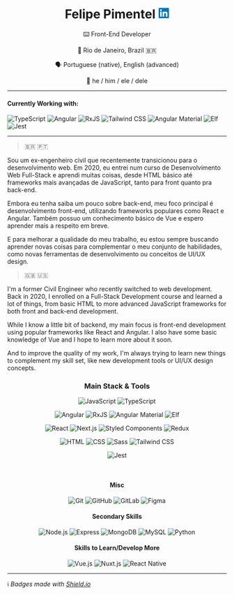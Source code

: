 <h1 align=center>Felipe Pimentel <a href="https://www.linkedin.com/in/felipe-pimentel-web-dev/" target="_blank"><img height="25" src="https://raw.githubusercontent.com/devicons/devicon/7a4ca8aa871d6dca81691e018d31eed89cb70a76/icons/linkedin/linkedin-original.svg"></a></h1>

<div align=center>

:keyboard: Front-End Developer

:round_pushpin: Rio de Janeiro, Brazil :brazil:

:speaking_head: Portuguese (native), English (advanced)

:man: he / him / ele / dele

</div>

---

<h4>
  Currently Working with:
</h4>
<p>
  <img alt="TypeScript" src="https://img.shields.io/badge/-TypeScript-3178C6?style=for-the-badge&logo=typescript&logoColor=white" />
  <img alt="Angular" src="https://img.shields.io/badge/-Angular-0F0F11?style=for-the-badge&logo=angular" />
  <img alt="RxJS" src="https://img.shields.io/badge/-Rxjs-B7178C?style=for-the-badge&logo=reactivex" />
  <img alt="Tailwind CSS" src="https://img.shields.io/badge/-Tailwind%20CSS-06B6D4?style=for-the-badge&logo=tailwind-css&logoColor=white" />
  <img alt="Angular Material" src="https://img.shields.io/badge/-Angular%20Material-757575?style=for-the-badge&logo=angular&logoColor=white" />
  <img alt="Elf" src="https://img.shields.io/badge/-Elf-B668E4?style=for-the-badge&logo=angular&logoColor=white" />
  <img alt="Jest" src="https://img.shields.io/badge/-Jest-C21325?style=for-the-badge&logo=jest&logoColor=white" />
</p>
</p>

---

> :brazil: :portugal:

Sou um ex-engenheiro civil que recentemente transicionou para o desenvolvimento web. Em 2020, eu entrei num curso de Desenvolvimento Web Full-Stack e aprendi muitas coisas, desde HTML básico até frameworks mais avançadas de JavaScript, tanto para front quanto pra back-end.

Embora eu tenha saiba um pouco sobre back-end, meu foco principal é desenvolvimento front-end, utilizando frameworks populares como React e Angular. Também possuo um conhecimento básico de Vue e espero aprender mais a respeito em breve.

E para melhorar a qualidade do meu trabalho, eu estou sempre buscando aprender novas coisas para complementar o meu conjunto de habilidades, como novas ferramentas de desenvolvimento ou conceitos de UI/UX design.

> :uk: :us:

I'm a former Civil Engineer who recently switched to web development. Back in 2020, I enrolled on a Full-Stack Development course and learned a lot of things, from basic HTML to more advanced JavaScript frameworks for both front and back-end development.

While I know a little bit of backend, my main focus is front-end development using popular frameworks like React and Angular. I also have some basic knowledge of Vue and I hope to learn more about it soon.

And to improve the quality of my work, I'm always trying to learn new things to complement my skill set, like new development tools or UI/UX design concepts.

<h3 align=center>Main Stack &amp Tools</h3>
<p align=center>
  <img alt="JavaScript" src="https://img.shields.io/badge/-Javascript-F7DF1E?style=for-the-badge&logo=JavaScript&logoColor=black" />
  <img alt="TypeScript" src="https://img.shields.io/badge/-TypeScript-3178C6?style=for-the-badge&logo=typescript&logoColor=white" />
</p>

<p align=center>
  <img alt="Angular" src="https://img.shields.io/badge/-Angular-0F0F11?style=for-the-badge&logo=angular" />
  <img alt="RxJS" src="https://img.shields.io/badge/-Rxjs-B7178C?style=for-the-badge&logo=reactivex" />
  <img alt="Angular Material" src="https://img.shields.io/badge/-Angular%20Material-757575?style=for-the-badge&logo=angular&logoColor=white" />
  <img alt="Elf" src="https://img.shields.io/badge/-Elf-B668E4?style=for-the-badge&logo=angular&logoColor=white" />

<p align=center>
  <img alt="React" src="https://img.shields.io/badge/-React-222?style=for-the-badge&logo=React&logoColor=61DAFB" />
  <img alt="Next.js" src="https://img.shields.io/badge/-Next.js-000000?style=for-the-badge&logo=Nextdotjs&logoColor=white" />
  <img alt="Styled Components" src="https://img.shields.io/badge/-styled%20components-DB7093?style=for-the-badge&logo=styled-components&logoColor=white" />
  <img alt="Redux" src="https://img.shields.io/badge/-Redux-764ABC?style=for-the-badge&logo=Redux&logoColor=white" />
</p>

<p align=center>
  <img alt="HTML" src="https://img.shields.io/badge/-HTML-E34F26?style=for-the-badge&logo=HTML5&logoColor=white" />
  <img alt="CSS" src="https://img.shields.io/badge/-CSS-1572B6?style=for-the-badge&logo=CSS3&logoColor=white" />
  <img alt="Sass" src="https://img.shields.io/badge/-Sass-CC6699?style=for-the-badge&logo=Sass&logoColor=white" />
  <img alt="Tailwind CSS" src="https://img.shields.io/badge/-Tailwind%20CSS-06B6D4?style=for-the-badge&logo=tailwind-css&logoColor=white" />
</p>

<p align=center>
  <img alt="Jest" src="https://img.shields.io/badge/-Jest-C21325?style=for-the-badge&logo=jest&logoColor=white" />
</p>

<br>

<h4 align=center>Misc</h4>
<p align=center>
  <img alt="Git" src="https://img.shields.io/badge/-git-111?style=for-the-badge&logo=git" />
  <img alt="GitHub" src="https://img.shields.io/badge/-GitHub-181717?style=for-the-badge&logo=github&logoColor=white" />
  <img alt="GitLab" src="https://img.shields.io/badge/-GitLab-ffddd0?style=for-the-badge&logo=gitlab" />
  <img alt="Figma" src="https://img.shields.io/badge/-Figma-F24E1E?style=for-the-badge&logo=Figma&logoColor=white" />
</p>

<h4 align=center>Secondary Skills</h4>
<p align=center>
  <img alt="Node.js" src="https://img.shields.io/badge/-node.js-233056?style=for-the-badge&logo=nodedotjs" />
  <img alt="Express" src="https://img.shields.io/badge/-Express-000000?style=for-the-badge&logo=express&logoColor=white" />
  <img alt="MongoDB" src="https://img.shields.io/badge/-MongoDB-3E2D1D?style=for-the-badge&logo=mongodb" />
  <img alt="MySQL" src="https://img.shields.io/badge/-MySQL-4479A1?style=for-the-badge&logo=mysql&logoColor=white" />
  <img alt="Python" src="https://img.shields.io/badge/-Python-3776AB?style=for-the-badge&logo=python&logoColor=white" />
</p>

<h4 align=center>Skills to Learn/Develop More</h4>
<p align=center>
  <img alt="Vue.js" src="https://img.shields.io/badge/-vue.js-eeefee?style=for-the-badge&logo=vuedotjs" />
  <img alt="Nuxt.js" src="https://img.shields.io/badge/-nuxt.js-00DC82?style=for-the-badge&logo=nuxtdotjs&logoColor=white" />
  <img alt="React Native" src="https://img.shields.io/badge/-React%20Native-222?style=for-the-badge&logo=React&logoColor=61DAFB" />
</p>

---

:information_source: _Badges made with <a href="https://shields.io" target="_blank">Shield.io</a>_